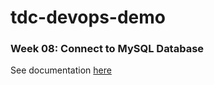# tdc-devops-demo

### Week 08: Connect to MySQL Database

See documentation [here](guide/GuideWeek08.md)